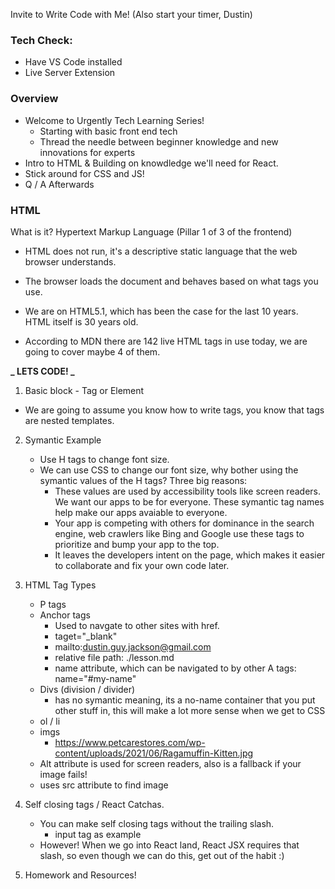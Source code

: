 Invite to Write Code with Me!
(Also start your timer, Dustin)

### Tech Check:

- Have VS Code installed
- Live Server Extension

### Overview

- Welcome to Urgently Tech Learning Series!
  - Starting with basic front end tech
  - Thread the needle between beginner knowledge and new innovations for experts
- Intro to HTML & Building on knowdledge we'll need for React.
- Stick around for CSS and JS!
- Q / A Afterwards

### HTML

What is it? Hypertext Markup Language
(Pillar 1 of 3 of the frontend)

- HTML does not run, it's a descriptive static language that the web browser understands.

- The browser loads the document and behaves based on what tags you use.

- We are on HTML5.1, which has been the case for the last 10 years. HTML itself is 30 years old.

- According to MDN there are 142 live HTML tags in use today, we are going to cover maybe 4 of them.

**_ LETS CODE! _**

1. Basic block - Tag or Element

- We are going to assume you know how to write tags, you know that tags are nested templates.

2. Symantic Example

   - Use H tags to change font size.
   - We can use CSS to change our font size, why bother using the symantic values of the H tags? Three big reasons:
     - These values are used by accessibility tools like screen readers. We want our apps to be for everyone. These symantic tag names help make our apps avaiable to everyone.
     - Your app is competing with others for dominance in the search engine, web crawlers like Bing and Google use these tags to prioritize and bump your app to the top.
     - It leaves the developers intent on the page, which makes it easier to collaborate and fix your own code later.

3. HTML Tag Types

   - P tags
   - Anchor tags
     - Used to navgate to other sites with href.
     - taget="\_blank"
     - mailto:dustin.guy.jackson@gmail.com
     - relative file path: ./lesson.md
     - name attribute, which can be navigated to by other A tags: name="#my-name"
   - Divs (division / divider)
     - has no symantic meaning, its a no-name container that you put other stuff in, this will make a lot more sense when we get to CSS
   - ol / li
   - imgs
     - https://www.petcarestores.com/wp-content/uploads/2021/06/Ragamuffin-Kitten.jpg
   - Alt attribute is used for screen readers, also is a fallback if your image fails!
   - uses src attribute to find image

4. Self closing tags / React Catchas.

   - You can make self closing tags without the trailing slash.
     - input tag as example
   - However! When we go into React land, React JSX requires that slash, so even though we can do this, get out of the habit :)

5. Homework and Resources!
